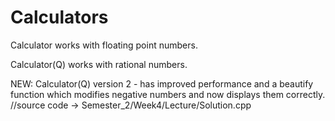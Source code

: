 # Calculators
Calculator works with floating point numbers.

Calculator(Q) works with rational numbers.

NEW: Calculator(Q) version 2 - has improved performance and a beautify function which modifies negative numbers and now displays them correctly.
 //source code -> Semester_2/Week4/Lecture/Solution.cpp
